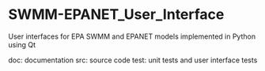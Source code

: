 # SWMM-EPANET_User_Interface
User interfaces for EPA SWMM and EPANET models implemented in Python using Qt

doc: documentation
src: source code
test: unit tests and user interface tests
